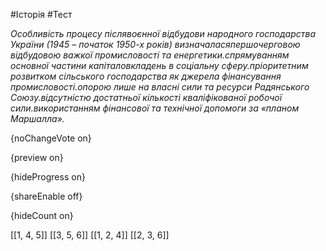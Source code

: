 #Історія #Тест

*Особливість процесу післявоєнної відбудови народного господарства України (1945 –  початок 1950-х років) визначаласяпершочерговою відбудовою важкої промисловості та енергетики.спрямуванням основної частини капіталовкладень в соціальну сферу.пріоритетним розвитком сільського господарства як джерела фінансування промисловості.опорою лише на власні сили та ресурси Радянського Союзу.відсутністю достатньої кількості кваліфікованої робочої сили.використанням фінансової та технічної допомоги за «планом Маршалла».*

{noChangeVote on}

{preview on}

{hideProgress on}

{shareEnable off}

{hideCount on}

[[1, 4, 5]]
[[3, 5, 6]]
[[1, 2, 4]]
[[2, 3, 6]]
